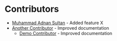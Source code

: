 # Contributors

- [Muhammad Adnan Sultan](https://github.com/yourprofile) - Added feature X
- [Another Contributor](https://github.com/anotherprofile) - Improved documentation
  - [Demo  Contributor](https://github.com/anotherprofile) - Improved documentation

